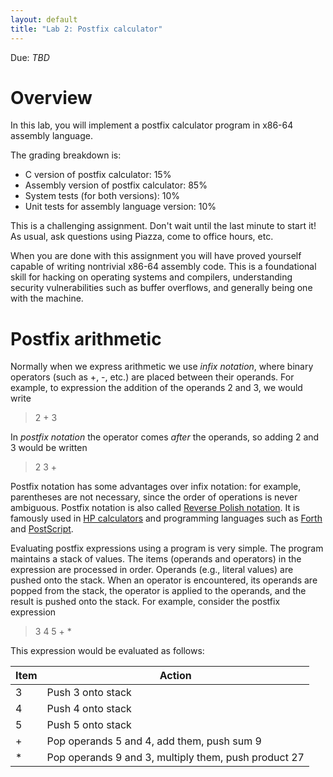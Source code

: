 ```yaml
---
layout: default
title: "Lab 2: Postfix calculator"
---
```


Due: *TBD*

# Overview

In this lab, you will implement a postfix calculator program in x86-64 assembly language.

The grading breakdown is:

* C version of postfix calculator: 15%
* Assembly version of postfix calculator: 85%
* System tests (for both versions): 10%
* Unit tests for assembly language version: 10%

This is a challenging assignment.  Don't wait until the last minute to start it!  As usual, ask questions using Piazza, come to office hours, etc.

When you are done with this assignment you will have proved yourself capable of writing nontrivial x86-64 assembly code.  This is a foundational skill for hacking on operating systems and compilers, understanding security vulnerabilities such as buffer overflows, and generally being one with the machine.

# Postfix arithmetic

Normally when we express arithmetic we use *infix notation*, where binary operators (such as +, -, etc.) are placed between their operands.  For example, to expression the addition of the operands 2 and 3, we would write

> 2 + 3

In *postfix notation* the operator comes *after* the operands, so adding 2 and 3 would be written

> 2 3 +

Postfix notation has some advantages over infix notation: for example, parentheses are not necessary, since the order of operations is never ambiguous.  Postfix notation is also called [Reverse Polish notation](https://en.wikipedia.org/wiki/Reverse_Polish_notation).  It is famously used in [HP calculators](https://en.wikipedia.org/wiki/HP_calculators) and programming languages such as [Forth](https://en.wikipedia.org/wiki/Forth_(programming_language)) and [PostScript](https://en.wikipedia.org/wiki/PostScript).

Evaluating postfix expressions using a program is very simple.  The program maintains a stack of values.  The items (operands and operators) in the expression are processed in order.  Operands (e.g., literal values) are pushed onto the stack.  When an operator is encountered, its operands are popped from the stack, the operator is applied to the operands, and the result is pushed onto the stack.  For example, consider the postfix expression

> 3 4 5 + \*

This expression would be evaluated as follows:

Item | Action
---- | ------
3    | Push 3 onto stack
4    | Push 4 onto stack
5    | Push 5 onto stack
+    | Pop operands 5 and 4, add them, push sum 9
\*   | Pop operands 9 and 3, multiply them, push product 27
